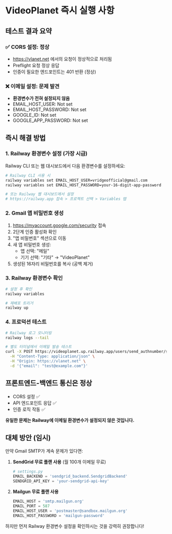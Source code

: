 # VideoPlanet 즉시 실행 사항

## 테스트 결과 요약

### ✅ CORS 설정: 정상
- https://vlanet.net 에서의 요청이 정상적으로 처리됨
- Preflight 요청 정상 응답
- 인증이 필요한 엔드포인트는 401 반환 (정상)

### ❌ 이메일 설정: 문제 발견
- **환경변수가 전혀 설정되지 않음**
- EMAIL_HOST_USER: Not set
- EMAIL_HOST_PASSWORD: Not set
- GOOGLE_ID: Not set  
- GOOGLE_APP_PASSWORD: Not set

## 즉시 해결 방법

### 1. Railway 환경변수 설정 (가장 시급)

Railway CLI 또는 웹 대시보드에서 다음 환경변수를 설정하세요:

```bash
# Railway CLI 사용 시
railway variables set EMAIL_HOST_USER=vridgeofficial@gmail.com
railway variables set EMAIL_HOST_PASSWORD=your-16-digit-app-password

# 또는 Railway 웹 대시보드에서 설정
# https://railway.app 접속 > 프로젝트 선택 > Variables 탭
```

### 2. Gmail 앱 비밀번호 생성

1. https://myaccount.google.com/security 접속
2. 2단계 인증 활성화 확인
3. "앱 비밀번호" 섹션으로 이동
4. 새 앱 비밀번호 생성:
   - 앱 선택: "메일"
   - 기기 선택: "기타" → "VideoPlanet"
5. 생성된 16자리 비밀번호를 복사 (공백 제거)

### 3. Railway 환경변수 확인

```bash
# 설정 후 확인
railway variables

# 재배포 트리거
railway up
```

### 4. 프로덕션 테스트

```bash
# Railway 로그 모니터링
railway logs --tail

# 별도 터미널에서 이메일 발송 테스트
curl -X POST https://videoplanet.up.railway.app/users/send_authnumber/signup \
  -H "Content-Type: application/json" \
  -H "Origin: https://vlanet.net" \
  -d '{"email": "test@example.com"}'
```

## 프론트엔드-백엔드 통신은 정상

- CORS 설정 ✅
- API 엔드포인트 응답 ✅
- 인증 로직 작동 ✅

**유일한 문제는 Railway에 이메일 환경변수가 설정되지 않은 것입니다.**

## 대체 방안 (임시)

만약 Gmail SMTP가 계속 문제가 있다면:

1. **SendGrid 무료 플랜 사용** (월 100개 이메일 무료)
   ```python
   # settings.py
   EMAIL_BACKEND = 'sendgrid_backend.SendgridBackend'
   SENDGRID_API_KEY = 'your-sendgrid-api-key'
   ```

2. **Mailgun 무료 플랜 사용**
   ```python
   EMAIL_HOST = 'smtp.mailgun.org'
   EMAIL_PORT = 587
   EMAIL_HOST_USER = 'postmaster@sandbox.mailgun.org'
   EMAIL_HOST_PASSWORD = 'mailgun-password'
   ```

하지만 먼저 Railway 환경변수 설정을 확인하시는 것을 강력히 권장합니다!